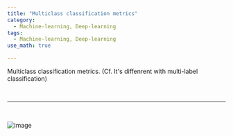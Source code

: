 ```yaml
---
title: "Multiclass classification metrics"
category:
  - Machine-learning, Deep-learning
tags:
  - Machine-learning, Deep-learning
use_math: true

---
```


Multiclass classification metrics.  (Cf. It's diffenrent with multi-label classification)

<br>

--------------

<br>

![image](https://user-images.githubusercontent.com/71545160/185775135-eada5849-c717-4578-bc38-0943a0490208.png)

